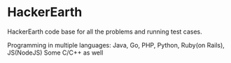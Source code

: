 # HackerEarth
HackerEarth code base for all the problems and running test cases.

Programming in multiple languages: Java, Go, PHP, Python, Ruby(on Rails), JS(NodeJS)
Some C/C++ as well
